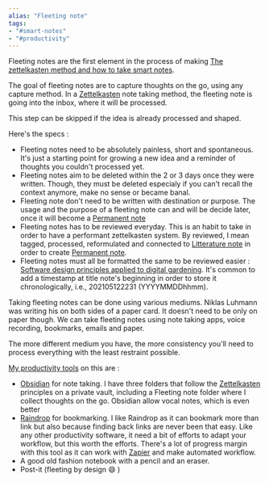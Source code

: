 ```yaml
---
alias: "Fleeting note"
tags:
- "#smart-notes"
- "#productivity"
---
```


Fleeting notes are the first element in the process of making [The zettelkasten method and how to take smart notes](The%20zettelkasten%20method%20and%20how%20to%20take%20smart%20notes.md). 

The goal of fleeting notes are to capture thoughts on the go, using any capture method. In a [Zettelkasten](The%20zettelkasten%20method%20and%20how%20to%20take%20smart%20notes.md) note taking method, the fleeting note is going into the inbox, where it will be processed. 

This step can be skipped if the idea is already processed and shaped.

Here's the specs :
- Fleeting notes need to be absolutely painless, short and spontaneous. It's just a starting point for growing a new idea and a reminder of thoughts you couldn't processed yet. 
- Fleeting notes aim to be deleted within the 2 or 3 days once they were written. Though, they must be deleted especialy if you can't recall the context anymore, make no sense or became banal. 
- Fleeting note don't need to be written with destination or purpose. The usage and the purpose of a fleeting note can and will be decide later, once it will become a [Permanent note](Permanent%20notes%20to%20link%20and%20develop.md)
- Fleeting notes has to be reviewed everyday. This is an habit to take in order to have a performant zettelkasten system. By reviewed, I mean tagged, processed, reformulated and connected to [Litterature note](Litterature%20note%20to%20quote%20and%20reference%20content.md) in order to create [Permanent note](Permanent%20notes%20to%20link%20and%20develop.md).
- Fleeting notes must all be formatted the same to be reviewed easier : [Software design principles applied to digital gardening](Software%20design%20principles%20applied%20to%20digital%20gardening.md). It's common to add a timestamp at title note's beginning in order to store it chronologically, i.e., 202105122231 (YYYYMMDDhhmm).

Taking fleeting notes can be done using various mediums. Niklas Luhmann was writing his on both sides of a paper card.  It doesn't need to be only on paper though. We can take fleeting notes using note taking apps, voice recording, bookmarks, emails and paper. 

The more different medium you have, the more consistency you'll need to process everything with the least restraint possible. 

[My productivity tools](My%20productivity%20tools.md) on this are :
- [Obsidian](https://obsidian.md) for note taking. I have three folders that follow the [Zettelkasten](The%20zettelkasten%20method%20and%20how%20to%20take%20smart%20notes.md) principles on a private vault, including a Fleeting note folder where I collect thoughts on the go. Obsidian allow vocal notes, which is even better
- [Raindrop](https://raindrop.io/) for bookmarking. I like Raindrop as it can bookmark more than link but also because finding back links are never been that easy. Like any other productivity software, it need a bit of efforts to adapt your workflow, but this worth the efforts. There's a lot of progress margin with this tool as it can work with [Zapier](https://zapier.com/) and make automated workflow.
- A good old fashion notebook with a pencil and an eraser.
- Post-it (fleeting by design 😄&nbsp;)


